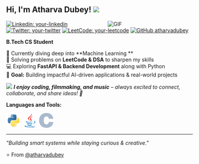 <h2> Hi, I'm Atharva Dubey! <img src="https://media.giphy.com/media/mGcNjsfWAjY5AEZNw6/giphy.gif" width="50"></h2>
<img align="right" alt="GIF" src="https://i.pinimg.com/originals/e4/26/70/e426702edf874b181aced1e2fa5c6cde.gif" width="230"/>

[![Linkedin: your-linkedin](https://img.shields.io/badge/-your--linkedin-blue?style=flat-square&logo=Linkedin&logoColor=white&link=https://www.linkedin.com/in/your-linkedin/)](https://www.linkedin.com/in/your-linkedin/)
[![Twitter: your-twitter](https://img.shields.io/badge/-@yourtwitter-1DA1F2?style=flat-square&logo=twitter&logoColor=white&link=https://x.com/yourtwitter)](https://x.com/yourtwitter)
[![LeetCode: your-leetcode](https://img.shields.io/badge/-yourleetcode-FFA116?style=flat-square&logo=leetcode&logoColor=white&link=https://leetcode.com/u/your-leetcode/)](https://leetcode.com/u/your-leetcode/)
[![GitHub atharvadubey](https://img.shields.io/github/followers/atharvadubey?label=follow&style=social)](https://github.com/atharvadubey)

**B.Tech CS Student**  

🚀 Currently diving deep into **Machine Learning **  
🧠 Solving problems on **LeetCode & DSA** to sharpen my skills  
💻 Exploring **FastAPI & Backend Development** along with Python  
🎯 **Goal:** Building impactful AI-driven applications & real-world projects  

<img src="https://media.giphy.com/media/LnQjpWaON8nhr21vNW/giphy.gif" width="60"> 
<em><b>I enjoy coding, filmmaking, and music</b> – always excited to connect, collaborate, and share ideas! 🚀</em>

**Languages and Tools:**
<p align="left">
<img src="https://raw.githubusercontent.com/devicons/devicon/master/icons/python/python-original.svg" alt="python" width="40" height="40"/>
<img src="https://raw.githubusercontent.com/devicons/devicon/master/icons/java/java-original.svg" alt="java" width="40" height="40"/>
<img src="https://raw.githubusercontent.com/devicons/devicon/master/icons/c/c-original.svg" alt="c" width="40" height="40"/>
</p>

---

*"Building smart systems while staying curious & creative."*  

⭐️ From [@atharvadubey](https://github.com/atharvadubey)

